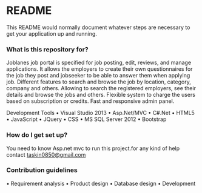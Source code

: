 # README #

This README would normally document whatever steps are necessary to get your application up and running.

### What is this repository for? ###

Joblanes job portal is specified for job posting, edit, reviews, and manage applications. It allows the
employers to create their own questionnaires for the job they post and jobseeker to be able to answer them when applying job.
Different features to search and browse the job by location, category, company and others. 
Allowing to search the registered employers, see their details and browse the jobs and others. 
Flexible system to charge the users based on subscription or credits. 
Fast and responsive admin panel.

Development Tools
• Visual Studio 2013
• Asp.Net/MVC
• C#.Net
• HTML5
• JavaScript
• JQuery
• CSS
• MS SQL Server 2012 
• Bootstrap

### How do I get set up? ###

You need to know Asp.net mvc to run this project.for any kind of help contact taskin0850@gmail.com

### Contribution guidelines ###
• Requirement analysis
• Product design
• Database design
• Development 
